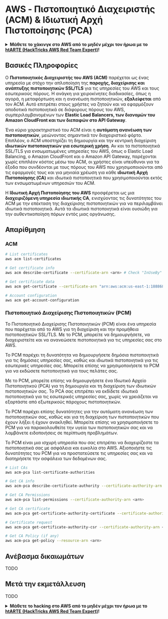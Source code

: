 # AWS - Πιστοποιητικό Διαχειριστής (ACM) & Ιδιωτική Αρχή Πιστοποίησης (PCA)

<details>

<summary><strong>Μάθετε το χάκινγκ στο AWS από το μηδέν μέχρι τον ήρωα με το</strong> <a href="https://training.hacktricks.xyz/courses/arte"><strong>htARTE (HackTricks AWS Red Team Expert)</strong></a><strong>!</strong></summary>

Άλλοι τρόποι για να υποστηρίξετε το HackTricks:

* Εάν θέλετε να δείτε την **εταιρεία σας να διαφημίζεται στο HackTricks** ή να **κατεβάσετε το HackTricks σε μορφή PDF** ελέγξτε τα [**ΣΧΕΔΙΑ ΣΥΝΔΡΟΜΗΣ**](https://github.com/sponsors/carlospolop)!
* Αποκτήστε το [**επίσημο PEASS & HackTricks swag**](https://peass.creator-spring.com)
* Ανακαλύψτε [**The PEASS Family**](https://opensea.io/collection/the-peass-family), τη συλλογή μας από αποκλειστικά [**NFTs**](https://opensea.io/collection/the-peass-family)
* **Εγγραφείτε στη** 💬 [**ομάδα Discord**](https://discord.gg/hRep4RUj7f) ή στη [**ομάδα telegram**](https://t.me/peass) ή **ακολουθήστε** μας στο **Twitter** 🐦 [**@hacktricks_live**](https://twitter.com/hacktricks_live)**.**
* **Μοιραστείτε τα χάκινγκ κόλπα σας υποβάλλοντας PRs στα** [**HackTricks**](https://github.com/carlospolop/hacktricks) και [**HackTricks Cloud**](https://github.com/carlospolop/hacktricks-cloud) αποθετήρια του github.

</details>

## Βασικές Πληροφορίες

Ο **Πιστοποιητικός Διαχειριστής του AWS (ACM)** παρέχεται ως ένας υπηρεσία με στόχο την απλοποίηση της **παροχής, διαχείρισης και ανάπτυξης πιστοποιητικών SSL/TLS** για τις υπηρεσίες του AWS και τους εσωτερικούς πόρους. Η ανάγκη για χειροκίνητες διαδικασίες, όπως η αγορά, η μεταφόρτωση και η ανανέωση πιστοποιητικών, **εξαλείφεται** από τον ACM. Αυτό επιτρέπει στους χρήστες να ζητούν και να εφαρμόζουν αποδοτικά πιστοποιητικά σε διάφορους πόρους του AWS, συμπεριλαμβανομένων των **Elastic Load Balancers, των διανομών του Amazon CloudFront και των διεπαφών στο API Gateway**.

Ένα κύριο χαρακτηριστικό του ACM είναι η **αυτόματη ανανέωση των πιστοποιητικών**, μειώνοντας σημαντικά τον διαχειριστικό φόρτο. Επιπλέον, ο ACM υποστηρίζει τη δημιουργία και την κεντρική διαχείριση **ιδιωτικών πιστοποιητικών για εσωτερική χρήση**. Αν και τα πιστοποιητικά SSL/TLS για ενσωματωμένες υπηρεσίες του AWS, όπως ο Elastic Load Balancing, ο Amazon CloudFront και ο Amazon API Gateway, παρέχονται χωρίς επιπλέον κόστος μέσω του ACM, οι χρήστες είναι υπεύθυνοι για τα έξοδα που συνδέονται με τους πόρους του AWS που χρησιμοποιούνται από τις εφαρμογές τους και για μηνιαία χρέωση για κάθε **ιδιωτική Αρχή Πιστοποίησης (CA)** και ιδιωτικά πιστοποιητικά που χρησιμοποιούνται εκτός των ενσωματωμένων υπηρεσιών του ACM.

Η **Ιδιωτική Αρχή Πιστοποίησης του AWS** προσφέρεται ως μια **διαχειριζόμενη υπηρεσία ιδιωτικής CA**, ενισχύοντας τις δυνατότητες του ACM με την επέκταση της διαχείρισης πιστοποιητικών για να περιλαμβάνει ιδιωτικά πιστοποιητικά. Αυτά τα ιδιωτικά πιστοποιητικά είναι ουσιώδη για την αυθεντικοποίηση πόρων εντός μιας οργάνωσης.

## Απαρίθμηση

### ACM
```bash
# List certificates
aws acm list-certificates

# Get certificate info
aws acm describe-certificate --certificate-arn <arn> # Check "InUseBy" to check which resources are using it

# Get certificate data
aws acm get-certificate --certificate-arn "arn:aws:acm:us-east-1:188868097724:certificate/865abced-82c9-43bf-b7d2-1f4948bf353d"

# Account configuration
aws acm get-account-configuration
```
### Πιστοποιητικό Διαχείρισης Πιστοποιητικών (PCM)

Το Πιστοποιητικό Διαχείρισης Πιστοποιητικών (PCM) είναι ένα υπηρεσία που παρέχεται από το AWS για τη διαχείριση και την προμήθεια πιστοποιητικών SSL/TLS. Με το PCM, μπορείτε να δημιουργήσετε, να διαχειριστείτε και να ανανεώσετε πιστοποιητικά για τις υπηρεσίες σας στο AWS.

Το PCM παρέχει τη δυνατότητα να δημιουργήσετε δημόσια πιστοποιητικά για τις δημόσιες υπηρεσίες σας, καθώς και ιδιωτικά πιστοποιητικά για τις εσωτερικές υπηρεσίες σας. Μπορείτε επίσης να χρησιμοποιήσετε το PCM για να εκδώσετε πιστοποιητικά για τους πελάτες σας.

Με το PCM, μπορείτε επίσης να δημιουργήσετε ένα Ιδιωτικό Αρχείο Πιστοποιητικού (PCA) για τη δημιουργία και τη διαχείριση των ιδιωτικών πιστοποιητικών σας. Το PCA σας επιτρέπει να εκδίδετε ιδιωτικά πιστοποιητικά για τις εσωτερικές υπηρεσίες σας, χωρίς να χρειάζεται να εξαρτάστε από εξωτερικούς πάροχους πιστοποιητικών.

Το PCM παρέχει επίσης δυνατότητες για την αυτόματη ανανέωση των πιστοποιητικών σας, καθώς και για τη διαχείριση των πιστοποιητικών που έχουν λήξει ή έχουν ανακληθεί. Μπορείτε επίσης να χρησιμοποιήσετε το PCM για να παρακολουθείτε την υγεία των πιστοποιητικών σας και να λαμβάνετε ειδοποιήσεις σε περίπτωση προβλημάτων.

Το PCM είναι μια ισχυρή υπηρεσία που σας επιτρέπει να διαχειρίζεστε τα πιστοποιητικά σας με ασφάλεια και ευκολία στο AWS. Αξιοποιήστε τις δυνατότητες του PCM για να προστατεύσετε τις υπηρεσίες σας και να διατηρήσετε την ασφάλεια των δεδομένων σας.
```bash
# List CAs
aws acm-pca list-certificate-authorities

# Get CA info
aws acm-pca describe-certificate-authority --certificate-authority-arn <arn>

# Get CA Permissions
aws acm-pca list-permissions --certificate-authority-arn <arn>

# Get CA certificate
aws acm-pca get-certificate-authority-certificate --certificate-authority-arn <arn>

# Certificate request
aws acm-pca get-certificate-authority-csr --certificate-authority-arn <arn>

# Get CA Policy (if any)
aws acm-pca get-policy --resource-arn <arn>
```
## Ανέβασμα δικαιωμάτων

TODO

## Μετά την εκμετάλλευση

TODO

<details>

<summary><strong>Μάθετε το hacking στο AWS από το μηδέν μέχρι τον ήρωα με το</strong> <a href="https://training.hacktricks.xyz/courses/arte"><strong>htARTE (HackTricks AWS Red Team Expert)</strong></a><strong>!</strong></summary>

Άλλοι τρόποι για να υποστηρίξετε το HackTricks:

* Εάν θέλετε να δείτε την **εταιρεία σας να διαφημίζεται στο HackTricks** ή να **κατεβάσετε το HackTricks σε μορφή PDF** ελέγξτε τα [**ΠΑΚΕΤΑ ΣΥΝΔΡΟΜΗΣ**](https://github.com/sponsors/carlospolop)!
* Αποκτήστε το [**επίσημο PEASS & HackTricks swag**](https://peass.creator-spring.com)
* Ανακαλύψτε [**την Οικογένεια PEASS**](https://opensea.io/collection/the-peass-family), τη συλλογή μας από αποκλειστικά [**NFTs**](https://opensea.io/collection/the-peass-family)
* **Εγγραφείτε στη** 💬 [**ομάδα Discord**](https://discord.gg/hRep4RUj7f) ή στη [**ομάδα telegram**](https://t.me/peass) ή **ακολουθήστε** μας στο **Twitter** 🐦 [**@hacktricks_live**](https://twitter.com/hacktricks_live)**.**
* **Μοιραστείτε τα κόλπα σας για το hacking υποβάλλοντας PRs στα** [**HackTricks**](https://github.com/carlospolop/hacktricks) και [**HackTricks Cloud**](https://github.com/carlospolop/hacktricks-cloud) αποθετήρια του github.

</details>
